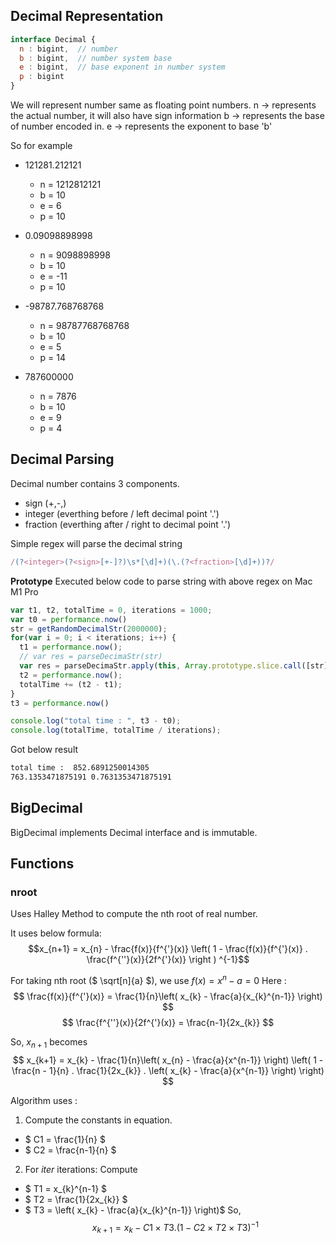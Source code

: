 ## Decimal Representation

```javascript
interface Decimal {
  n : bigint,  // number
  b : bigint,  // number system base
  e : bigint,  // base exponent in number system
  p : bigint
}
```
We will represent number same as floating point numbers.
n -> represents the actual number, it will also have sign information
b -> represents the base of number encoded in.
e -> represents the exponent to base 'b'

So for example
- 121281.212121
  - n = 1212812121
  - b = 10
  - e = 6
  - p = 10

- 0.09098898998
  - n = 9098898998
  - b = 10
  - e = -11
  - p = 10

- -98787.768768768
  - n = 98787768768768
  - b = 10
  - e = 5
  - p = 14

- 787600000
  - n = 7876
  - b = 10
  - e = 9
  - p = 4

## Decimal Parsing
Decimal number contains 3 components.
- sign (+,-,<empty>) 
- integer (everthing before / left decimal point '.')
- fraction (everthing after / right to decimal point '.')

Simple regex will parse the decimal string
```js
/(?<integer>(?<sign>[+-]?)\s*[\d]+)(\.(?<fraction>[\d]+))?/
```
**Prototype** 
Executed below code to parse string with above regex on Mac M1 Pro
```js
var t1, t2, totalTime = 0, iterations = 1000;
var t0 = performance.now()
str = getRandomDecimalStr(2000000);
for(var i = 0; i < iterations; i++) {
  t1 = performance.now();
  // var res = parseDecimaStr(str)
  var res = parseDecimaStr.apply(this, Array.prototype.slice.call([str], 0));
  t2 = performance.now();
  totalTime += (t2 - t1);
}
t3 = performance.now()

console.log("total time : ", t3 - t0);
console.log(totalTime, totalTime / iterations);
```

Got below result
```cmd
total time :  852.6891250014305
763.1353471875191 0.7631353471875191
```

## BigDecimal
BigDecimal implements Decimal interface and is immutable.


## Functions
### nroot
Uses Halley Method to compute the nth root of real number.

It uses below formula: 
  $$x_{n+1} = x_{n} - \frac{f(x)}{f^{'}(x)} \left( 1 - \frac{f(x)}{f^{'}(x)} . \frac{f^{''}(x)}{2f^{'}(x)} \right ) ^{-1}$$

For taking nth root ($ \sqrt[n]{a} $), we use $f(x) = x^n - a = 0$
Here : 
  $$ \frac{f(x)}{f^{'}(x)} = \frac{1}{n}\left( x_{k} - \frac{a}{x_{k}^{n-1}}  \right) $$
  $$ \frac{f^{''}(x)}{2f^{'}(x)} = \frac{n-1}{2x_{k}} $$

So, $x_{n+1}$ becomes
  $$ x_{k+1} = 
      x_{k} 
      - \frac{1}{n}\left( x_{n} - \frac{a}{x^{n-1}}  \right)  
      \left( 1 -  \frac{n - 1}{n} . \frac{1}{2x_{k}} . \left( x_{k} - \frac{a}{x^{n-1}}  \right) \right)
  $$

Algorithm uses : 
1. Compute the constants in equation. 
  - $ C1 = \frac{1}{n} $
  - $ C2 = \frac{n-1}{n} $
2. For $iter$ iterations: Compute 
  - $ T1 = x_{k}^{n-1} $
  - $ T2 = \frac{1}{2x_{k}} $
  - $ T3 = \left( x_{k} - \frac{a}{x_{k}^{n-1}}  \right)$
  So,
  $$ x_{k+1}  = x_{k} - C1 \times T3 . \left( 1 - C2 \times T2 \times T3 \right)^{-1}$$